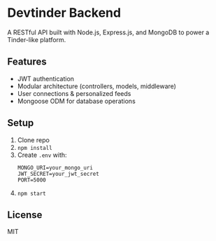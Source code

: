 # Devtinder Backend

A RESTful API built with Node.js, Express.js, and MongoDB to power a Tinder-like platform.

## Features
- JWT authentication
- Modular architecture (controllers, models, middleware)
- User connections & personalized feeds
- Mongoose ODM for database operations

## Setup
1. Clone repo
2. `npm install`
3. Create `.env` with:
   ```
   MONGO_URI=your_mongo_uri
   JWT_SECRET=your_jwt_secret
   PORT=5000
   ```
4. `npm start`

## License
MIT
